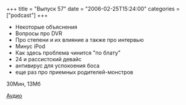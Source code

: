 +++
title = "Выпуск 57"
date = "2006-02-25T15:24:00"
categories = ["podcast"]
+++


- Некоторые объяснения
- Вопросы про DVR
- Про степени и их влияние а также про интервью
- Минус iPod
- Как здесь проблема чинится "по блату"
- 24 и рассистский девайс
- антивирус для успокоения боса
- еще раз про приемных родителей-монстров

30Мин, 13Мб

[Аудио](https://podcast.umputun.com/media/ump_podcast57.mp3)
<audio src="https://podcast.umputun.com/media/ump_podcast57.mp3" preload="none">